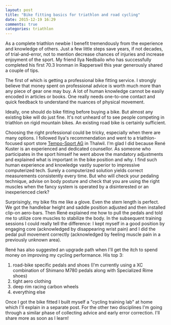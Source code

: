 ```yaml
---
layout: post
title: "Bike fitting basics for triathlon and road cycling"
date: 2015-12-19 16:29
comments: true
categories: triathlon
---
```


As a complete triathlon newbie I benefit tremendously from the experience and knowledge of others. Just a few little steps save years, if not decades, of trial-and-error, not to mention decrease chances of injuries and increase enjoyment of the sport. My friend Ilya Nedbailo who has successfully completed his first 70.3 Ironman in Rapperswil this year generously shared a couple of tips.

The first of which is getting a professional bike fitting service. I strongly believe that money spent on professional advice is worth much more than any piece of gear one may buy. A lot of human knowledge cannot be easily encoded in articles or books. One really needs one-to-one contact and quick feedback to understand the nuances of physical movement.

Ideally, one should do bike fitting before buying a bike. But almost any existing bike will do just fine. It's not unheard of to see people competing in triathlon on rigid mountain bikes. An existing road bike is certainly sufficient.

Choosing the right professional could be tricky, especially when there are many options. I followed Ilya's recommendation and went to a triathlon-focused sport store [Tempo-Sport AG](https://www.tempo-sport.ch/) in Thalwil. I'm glad I did because René Kuster is an experienced and dedicated counsellor. As someone who participates in the sport himself he went above the mandatory adjustments and explained what is important in the bike position and why. I find such human experience and knowledge vastly superior to impressive computerized tech. Surely a computerized solution yields correct measurements consistently every time. But who will check your pedaling technique, advise on body posture and check that you are using the right muscles when the fancy system is operated by a disinterested or an inexperienced clerk?

Surprisingly, my bike fits me like a glove. Even the stem length is perfect. We got the handlebar height and saddle position adjusted and then installed clip-on aero-bars. Then René explained me how to pull the pedals and told me to utilize core muscles to stabilize the body. In the subsequent training sessions I could really tell the difference: I kept myself in a good position by engaging core (acknowledged by disappearing wrist pain) and I did the pedal pull movement correctly (acknowledged by feeling muscle pain in a previously unknown area).

René has also suggested an upgrade path when I'll get the itch to spend money on improving my cycling performance. His top 3:

 1. road-bike specific pedals and shoes (I'm currently using a XC combination of Shimano M780 pedals along with Specialized Rime shoes)
 2. tight aero clothing
 3. deep rim racing carbon wheels
 4. everything else

Once I got the bike fitted I built myself a "cycling training lab" at home which I'll explain in a separate post. For the other two disciplines I'm going through a similar phase of collecting advice and early error correction. I'll share more as soon as I learn!